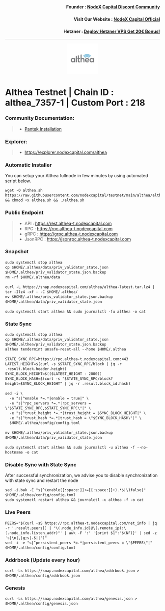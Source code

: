 <h3><p style="font-size:14px" align="right">Founder :
<a href="https://discord.gg/bDUAwZhqBb" target="_blank">NodeX Capital Discord Community</a></p></h3>
<h3><p style="font-size:14px" align="right">Visit Our Website :
<a href="https://nodexcapital.com" target="_blank">NodeX Capital Official</a></p></h3>
<h3><p style="font-size:14px" align="right">Hetzner :
<a href="https://hetzner.cloud/?ref=bMTVi7dcwSgA" target="_blank">Deploy Hetzner VPS Get 20€ Bonus!</a></h3>
<hr>

<p align="center">
  <img height="100" height="auto" src="https://raw.githubusercontent.com/Nodeist/Kurulumlar/main/logos/althea.png">
</p>

# Althea Testnet | Chain ID : althea_7357-1 | Custom Port : 218

### Community Documentation:
>- [Pantek Installation](https://github.com/pantex6969/testing/blob/main/althea.sh)

### Explorer:
>-  https://explorer.nodexcapital.com/althea

### Automatic Installer
You can setup your Althea fullnode in few minutes by using automated script below.
```
wget -O althea.sh https://raw.githubusercontent.com/nodexcapital/testnet/main/althea/althea.sh && chmod +x althea.sh && ./althea.sh
```
### Public Endpoint

>- API : https://rest.althea-t.nodexcapital.com
>- RPC : https://rpc.althea-t.nodexcapital.com
>- gRPC : https://grpc.althea-t.nodexcapital.com
>- JsonRPC : https://jsonrpc.althea-t.nodexcapital.com

### Snapshot
```
sudo systemctl stop althea
cp $HOME/.althea/data/priv_validator_state.json $HOME/.althea/priv_validator_state.json.backup
rm -rf $HOME/.althea/data

curl -L https://snap.nodexcapital.com/althea/althea-latest.tar.lz4 | tar -Ilz4 -xf - -C $HOME/.althea/
mv $HOME/.althea/priv_validator_state.json.backup $HOME/.althea/data/priv_validator_state.json

sudo systemctl start althea && sudo journalctl -fu althea -o cat
```

### State Sync
```
sudo systemctl stop althea
cp $HOME/.althea/data/priv_validator_state.json $HOME/.althea/priv_validator_state.json.backup
althea tendermint unsafe-reset-all --home $HOME/.althea

STATE_SYNC_RPC=https://rpc.althea-t.nodexcapital.com:443
LATEST_HEIGHT=$(curl -s $STATE_SYNC_RPC/block | jq -r .result.block.header.height)
SYNC_BLOCK_HEIGHT=$(($LATEST_HEIGHT - 2000))
SYNC_BLOCK_HASH=$(curl -s "$STATE_SYNC_RPC/block?height=$SYNC_BLOCK_HEIGHT" | jq -r .result.block_id.hash)

sed -i \
  -e "s|^enable *=.*|enable = true|" \
  -e "s|^rpc_servers *=.*|rpc_servers = \"$STATE_SYNC_RPC,$STATE_SYNC_RPC\"|" \
  -e "s|^trust_height *=.*|trust_height = $SYNC_BLOCK_HEIGHT|" \
  -e "s|^trust_hash *=.*|trust_hash = \"$SYNC_BLOCK_HASH\"|" \
  $HOME/.althea/config/config.toml

mv $HOME/.althea/priv_validator_state.json.backup $HOME/.althea/data/priv_validator_state.json

sudo systemctl start althea && sudo journalctl -u althea -f --no-hostname -o cat
```

### Disable Sync with State Sync
After successful synchronization, we advise you to disable synchronization with state sync and restart the node
```
sed -i.bak -E "s|^(enable[[:space:]]+=[[:space:]]+).*$|\1false|" $HOME/.althea/config/config.toml
sudo systemctl restart althea && journalctl -u althea -f -o cat
```

### Live Peers
```
PEERS="$(curl -sS https://rpc.althea-t.nodexcapital.com/net_info | jq -r '.result.peers[] | "\(.node_info.id)@\(.remote_ip):\(.node_info.listen_addr)"' | awk -F ':' '{print $1":"$(NF)}' | sed -z 's|\n|,|g;s|.$||')"
sed -i -e "s|^persistent_peers *=.*|persistent_peers = \"$PEERS\"|" $HOME/.althea/config/config.toml
```
### Addrbook (Update every hour)
```
curl -Ls https://snap.nodexcapital.com/althea/addrbook.json > $HOME/.althea/config/addrbook.json
```
### Genesis
```
curl -Ls https://snap.nodexcapital.com/althea/genesis.json > $HOME/.althea/config/genesis.json
```